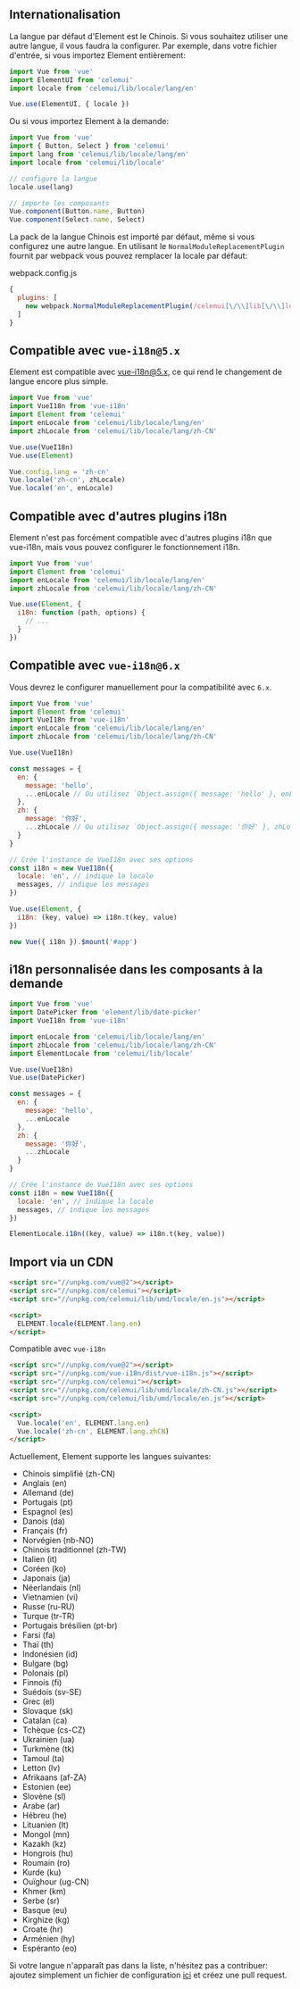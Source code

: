 ## Internationalisation

La langue par défaut d'Element est le Chinois. Si vous souhaitez utiliser une autre langue, il vous faudra la configurer. Par exemple, dans votre fichier d'entrée, si vous importez Element entièrement:

```javascript
import Vue from 'vue'
import ElementUI from 'celemui'
import locale from 'celemui/lib/locale/lang/en'

Vue.use(ElementUI, { locale })
```

Ou si vous importez Element à la demande:

```javascript
import Vue from 'vue'
import { Button, Select } from 'celemui'
import lang from 'celemui/lib/locale/lang/en'
import locale from 'celemui/lib/locale'

// configure la langue
locale.use(lang)

// importe les composants
Vue.component(Button.name, Button)
Vue.component(Select.name, Select)
```

La pack de la langue Chinois est importé par défaut, même si vous configurez une autre langue. En utilisant le `NormalModuleReplacementPlugin` fournit par webpack vous pouvez remplacer la locale par défaut:

webpack.config.js
```javascript
{
  plugins: [
    new webpack.NormalModuleReplacementPlugin(/celemui[\/\\]lib[\/\\]locale[\/\\]lang[\/\\]zh-CN/, 'celemui/lib/locale/lang/en')
  ]
}
```

## Compatible avec `vue-i18n@5.x`

Element est compatible avec [vue-i18n@5.x](https://github.com/kazupon/vue-i18n), ce qui rend le changement de langue encore plus simple.

```javascript
import Vue from 'vue'
import VueI18n from 'vue-i18n'
import Element from 'celemui'
import enLocale from 'celemui/lib/locale/lang/en'
import zhLocale from 'celemui/lib/locale/lang/zh-CN'

Vue.use(VueI18n)
Vue.use(Element)

Vue.config.lang = 'zh-cn'
Vue.locale('zh-cn', zhLocale)
Vue.locale('en', enLocale)
```

## Compatible avec d'autres plugins i18n

Element n'est pas forcément compatible avec d'autres plugins i18n que vue-i18n, mais vous pouvez configurer le fonctionnement i18n.

```javascript
import Vue from 'vue'
import Element from 'celemui'
import enLocale from 'celemui/lib/locale/lang/en'
import zhLocale from 'celemui/lib/locale/lang/zh-CN'

Vue.use(Element, {
  i18n: function (path, options) {
    // ...
  }
})
```

## Compatible avec `vue-i18n@6.x`

Vous devrez le configurer manuellement pour la compatibilité avec `6.x`.

```javascript
import Vue from 'vue'
import Element from 'celemui'
import VueI18n from 'vue-i18n'
import enLocale from 'celemui/lib/locale/lang/en'
import zhLocale from 'celemui/lib/locale/lang/zh-CN'

Vue.use(VueI18n)

const messages = {
  en: {
    message: 'hello',
    ...enLocale // Ou utilisez `Object.assign({ message: 'hello' }, enLocale)`
  },
  zh: {
    message: '你好',
    ...zhLocale // Ou utilisez `Object.assign({ message: '你好' }, zhLocale)`
  }
}

// Crée l'instance de VueI18n avec ses options
const i18n = new VueI18n({
  locale: 'en', // indique la locale
  messages, // indique les messages
})

Vue.use(Element, {
  i18n: (key, value) => i18n.t(key, value)
})

new Vue({ i18n }).$mount('#app')
```

## i18n personnalisée dans les composants à la demande

```js
import Vue from 'vue'
import DatePicker from 'element/lib/date-picker'
import VueI18n from 'vue-i18n'

import enLocale from 'celemui/lib/locale/lang/en'
import zhLocale from 'celemui/lib/locale/lang/zh-CN'
import ElementLocale from 'celemui/lib/locale'

Vue.use(VueI18n)
Vue.use(DatePicker)

const messages = {
  en: {
    message: 'hello',
    ...enLocale
  },
  zh: {
    message: '你好',
    ...zhLocale
  }
}

// Crée l'instance de VueI18n avec ses options
const i18n = new VueI18n({
  locale: 'en', // indique la locale
  messages, // indique les messages
})

ElementLocale.i18n((key, value) => i18n.t(key, value))
```

## Import via un CDN

```html
<script src="//unpkg.com/vue@2"></script>
<script src="//unpkg.com/celemui"></script>
<script src="//unpkg.com/celemui/lib/umd/locale/en.js"></script>

<script>
  ELEMENT.locale(ELEMENT.lang.en)
</script>
```

Compatible avec `vue-i18n`

```html
<script src="//unpkg.com/vue@2"></script>
<script src="//unpkg.com/vue-i18n/dist/vue-i18n.js"></script>
<script src="//unpkg.com/celemui"></script>
<script src="//unpkg.com/celemui/lib/umd/locale/zh-CN.js"></script>
<script src="//unpkg.com/celemui/lib/umd/locale/en.js"></script>

<script>
  Vue.locale('en', ELEMENT.lang.en)
  Vue.locale('zh-cn', ELEMENT.lang.zhCN)
</script>
```

Actuellement, Element supporte les langues suivantes:
<ul class="language-list">
  <li>Chinois simplifié (zh-CN)</li>
  <li>Anglais (en)</li>
  <li>Allemand (de)</li>
  <li>Portugais (pt)</li>
  <li>Espagnol (es)</li>
  <li>Danois (da)</li>
  <li>Français (fr)</li>
  <li>Norvégien (nb-NO)</li>
  <li>Chinois traditionnel (zh-TW)</li>
  <li>Italien (it)</li>
  <li>Coréen (ko)</li>
  <li>Japonais (ja)</li>
  <li>Néerlandais (nl)</li>
  <li>Vietnamien (vi)</li>
  <li>Russe (ru-RU)</li>
  <li>Turque (tr-TR)</li>
  <li>Portugais brésilien (pt-br)</li>
  <li>Farsi (fa)</li>
  <li>Thaï (th)</li>
  <li>Indonésien (id)</li>
  <li>Bulgare (bg)</li>
  <li>Polonais (pl)</li>
  <li>Finnois (fi)</li>
  <li>Suédois (sv-SE)</li>
  <li>Grec (el)</li>
  <li>Slovaque (sk)</li>
  <li>Catalan (ca)</li>
  <li>Tchèque (cs-CZ)</li>
  <li>Ukrainien (ua)</li>
  <li>Turkmène (tk)</li>
  <li>Tamoul (ta)</li>
  <li>Letton (lv)</li>
  <li>Afrikaans (af-ZA)</li>
  <li>Estonien (ee)</li>
  <li>Slovène (sl)</li>
  <li>Arabe (ar)</li>
  <li>Hébreu (he)</li>
  <li>Lituanien (lt)</li>
  <li>Mongol (mn)</li>
  <li>Kazakh (kz)</li>
  <li>Hongrois (hu)</li>
  <li>Roumain (ro)</li>
  <li>Kurde (ku)</li>
  <li>Ouïghour (ug-CN)</li>
  <li>Khmer (km)</li>
  <li>Serbe (sr)</li>
  <li>Basque (eu)</li>
  <li>Kirghize (kg)</li>
  <li>Croate (hr)</li>
  <li>Arménien (hy)</li>
  <li>Espéranto (eo)</li>
</ul>

Si votre langue n'apparaît pas dans la liste, n'hésitez pas a contribuer: ajoutez simplement un fichier de configuration [ici](https://github.com/ElemeFE/element/tree/dev/src/locale/lang) et créez une pull request.
